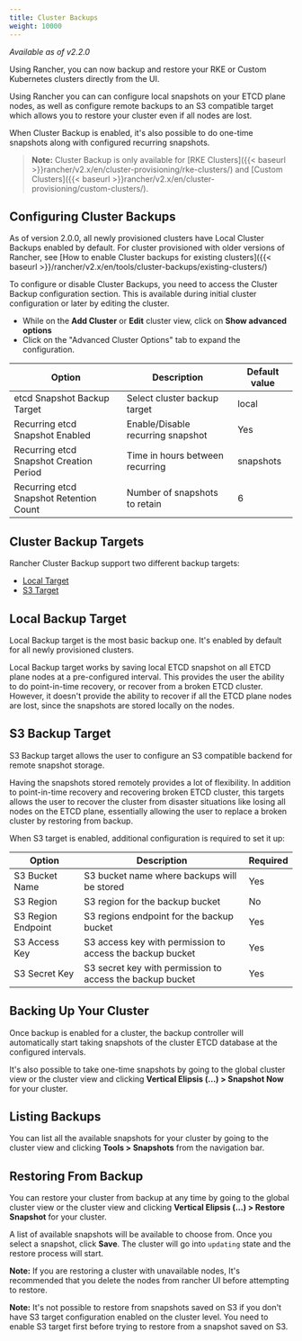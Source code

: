 ```yaml
---
title: Cluster Backups
weight: 10000
---
```

_Available as of v2.2.0_

Using Rancher, you can now backup and restore your RKE or Custom Kubernetes clusters directly from the UI.

Using Rancher you can can configure local snapshots on your ETCD plane nodes, as well as configure remote backups to an S3 compatible target which allows you to restore your cluster even if all nodes are lost.

When Cluster Backup is enabled, it's also possible to do one-time snapshots along with configured recurring snapshots.

> **Note:** Cluster Backup is only available for [RKE Clusters]({{< baseurl >}}rancher/v2.x/en/cluster-provisioning/rke-clusters/) and [Custom Clusters]({{< baseurl >}}rancher/v2.x/en/cluster-provisioning/custom-clusters/).

## Configuring Cluster Backups
As of version 2.0.0, all newly provisioned clusters have Local Cluster Backups enabled by default. For cluster provisioned with older versions of Rancher, see [How to enable Cluster backups for existing clusters]({{< baseurl >}}/rancher/v2.x/en/tools/cluster-backups/existing-clusters/)

To configure or disable Cluster Backups, you need to access the Cluster Backup configuration section. This is available during initial cluster configuration or later by editing the cluster.
- While on the **Add Cluster** or **Edit** cluster view, click on **Show advanced options**
- Click on the "Advanced Cluster Options" tab to expand the configuration.

| Option | Description | Default value|
| --- | ---| --- |
|etcd Snapshot Backup Target| Select cluster backup target | local|
|Recurring etcd Snapshot Enabled| Enable/Disable recurring snapshot | Yes|
| Recurring etcd Snapshot Creation Period | Time in hours between recurring|  snapshots| 12 hours |
|Recurring etcd Snapshot Retention Count| Number of snapshots to retain| 6 |

## Cluster Backup Targets
Rancher Cluster Backup support two different backup targets:

* [Local Target](#local-target)
* [S3 Target](#s3-target)

## Local Backup Target
Local Backup target is the most basic backup one. It's enabled by default for all newly provisioned clusters.

Local Backup target works by saving local ETCD snapshot on all ETCD plane nodes at a pre-configured interval. This provides the user the ability to do point-in-time recovery, or recover from a broken ETCD cluster. However, it doesn't provide the ability to recover if all the ETCD plane nodes are lost, since the snapshots are stored locally on the nodes.


## S3 Backup Target
S3 Backup target allows the user to configure an S3 compatible backend for remote snapshot storage.

Having the snapshots stored remotely provides a lot of flexibility. In addition to point-in-time recovery and recovering broken ETCD cluster, this targets allows the user to recover the cluster from disaster situations like losing all nodes on the ETCD plane, essentially allowing the user to replace a broken cluster by restoring from backup.

When S3 target is enabled, additional configuration is required to set it up:

| Option | Description | Required|
|---|---|---|
|S3 Bucket Name| S3 bucket name where backups will be stored| Yes|
|S3 Region|S3 region for the backup bucket|No|
|S3 Region Endpoint|S3 regions endpoint for the backup bucket|Yes|
|S3 Access Key|S3 access key with permission to access the backup bucket|Yes|
|S3 Secret Key|S3 secret key with permission to access the backup bucket|Yes|

## Backing Up Your Cluster
Once backup is enabled for a cluster, the backup controller will automatically start taking snapshots of the cluster ETCD database at the configured intervals.

It's also possible to take one-time snapshots by going to the global cluster view or the cluster view and clicking **Vertical Elipsis (...) > Snapshot Now** for your cluster.

## Listing Backups
You can list all the available snapshots for your cluster by going to the cluster view and clicking **Tools > Snapshots** from the navigation bar.

## Restoring From Backup
You can restore your cluster from backup at any time by going to the global cluster view or the cluster view and clicking **Vertical Elipsis (...) > Restore Snapshot** for your cluster.

A list of available snapshots will be available to choose from. Once you select a snapshot, click **Save**. The cluster will go into `updating` state and the restore process will start.

**Note:** If you are restoring a cluster with unavailable nodes, It's recommended that you delete the nodes from rancher UI before attempting to restore.

**Note:** It's not possible to restore from snapshots saved on S3 if you don't have S3 target configuration enabled on the cluster level. You need to enable S3 target first before trying to restore from a snapshot saved on S3.
